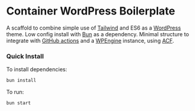 # Container WordPress Boilerplate
A scaffold to combine simple use of [Tailwind](https://tailwindcss.com/) and ES6 as a [WordPress](https://en-gb.wordpress.org/) theme. Low config install with [Bun](https://bun.sh/) as a dependency. Minimal structure to integrate with [GitHub actions](https://github.com/features/actions) and a [WPEngine](https://wpengine.co.uk/) instance, using [ACF](https://www.advancedcustomfields.com/).

### Quick Install

To install dependencies:

```bash
bun install
```

To run:

```bash
bun start
```

